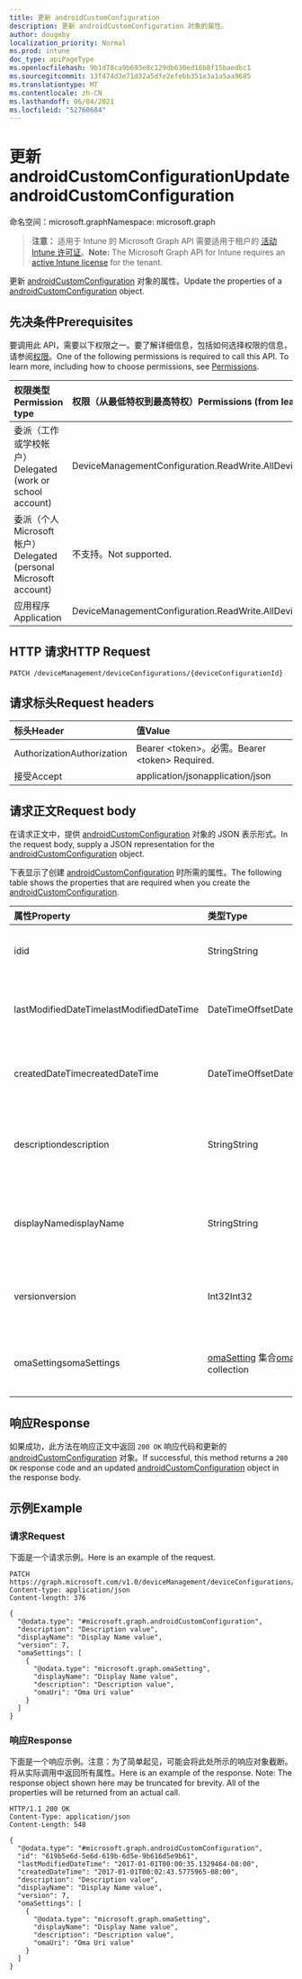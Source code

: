 ```yaml
---
title: 更新 androidCustomConfiguration
description: 更新 androidCustomConfiguration 对象的属性。
author: dougeby
localization_priority: Normal
ms.prod: intune
doc_type: apiPageType
ms.openlocfilehash: 9b1d78ca9b693e8c129db630ed16b8f15baedbc1
ms.sourcegitcommit: 13f474d3e71d32a5dfe2efebb351e3a1a5aa9685
ms.translationtype: MT
ms.contentlocale: zh-CN
ms.lasthandoff: 06/04/2021
ms.locfileid: "52760684"
---
```

# <a name="update-androidcustomconfiguration"></a><span data-ttu-id="0bc16-103">更新 androidCustomConfiguration</span><span class="sxs-lookup"><span data-stu-id="0bc16-103">Update androidCustomConfiguration</span></span>

<span data-ttu-id="0bc16-104">命名空间：microsoft.graph</span><span class="sxs-lookup"><span data-stu-id="0bc16-104">Namespace: microsoft.graph</span></span>

> <span data-ttu-id="0bc16-105">**注意：** 适用于 Intune 的 Microsoft Graph API 需要适用于租户的 [活动 Intune 许可证](https://go.microsoft.com/fwlink/?linkid=839381)。</span><span class="sxs-lookup"><span data-stu-id="0bc16-105">**Note:** The Microsoft Graph API for Intune requires an [active Intune license](https://go.microsoft.com/fwlink/?linkid=839381) for the tenant.</span></span>

<span data-ttu-id="0bc16-106">更新 [androidCustomConfiguration](../resources/intune-deviceconfig-androidcustomconfiguration.md) 对象的属性。</span><span class="sxs-lookup"><span data-stu-id="0bc16-106">Update the properties of a [androidCustomConfiguration](../resources/intune-deviceconfig-androidcustomconfiguration.md) object.</span></span>

## <a name="prerequisites"></a><span data-ttu-id="0bc16-107">先决条件</span><span class="sxs-lookup"><span data-stu-id="0bc16-107">Prerequisites</span></span>
<span data-ttu-id="0bc16-p101">要调用此 API，需要以下权限之一。要了解详细信息，包括如何选择权限的信息，请参阅[权限](/graph/permissions-reference)。</span><span class="sxs-lookup"><span data-stu-id="0bc16-p101">One of the following permissions is required to call this API. To learn more, including how to choose permissions, see [Permissions](/graph/permissions-reference).</span></span>

|<span data-ttu-id="0bc16-110">权限类型</span><span class="sxs-lookup"><span data-stu-id="0bc16-110">Permission type</span></span>|<span data-ttu-id="0bc16-111">权限（从最低特权到最高特权）</span><span class="sxs-lookup"><span data-stu-id="0bc16-111">Permissions (from least to most privileged)</span></span>|
|:---|:---|
|<span data-ttu-id="0bc16-112">委派（工作或学校帐户）</span><span class="sxs-lookup"><span data-stu-id="0bc16-112">Delegated (work or school account)</span></span>|<span data-ttu-id="0bc16-113">DeviceManagementConfiguration.ReadWrite.All</span><span class="sxs-lookup"><span data-stu-id="0bc16-113">DeviceManagementConfiguration.ReadWrite.All</span></span>|
|<span data-ttu-id="0bc16-114">委派（个人 Microsoft 帐户）</span><span class="sxs-lookup"><span data-stu-id="0bc16-114">Delegated (personal Microsoft account)</span></span>|<span data-ttu-id="0bc16-115">不支持。</span><span class="sxs-lookup"><span data-stu-id="0bc16-115">Not supported.</span></span>|
|<span data-ttu-id="0bc16-116">应用程序</span><span class="sxs-lookup"><span data-stu-id="0bc16-116">Application</span></span>|<span data-ttu-id="0bc16-117">DeviceManagementConfiguration.ReadWrite.All</span><span class="sxs-lookup"><span data-stu-id="0bc16-117">DeviceManagementConfiguration.ReadWrite.All</span></span>|

## <a name="http-request"></a><span data-ttu-id="0bc16-118">HTTP 请求</span><span class="sxs-lookup"><span data-stu-id="0bc16-118">HTTP Request</span></span>
<!-- {
  "blockType": "ignored"
}
-->
``` http
PATCH /deviceManagement/deviceConfigurations/{deviceConfigurationId}
```

## <a name="request-headers"></a><span data-ttu-id="0bc16-119">请求标头</span><span class="sxs-lookup"><span data-stu-id="0bc16-119">Request headers</span></span>
|<span data-ttu-id="0bc16-120">标头</span><span class="sxs-lookup"><span data-stu-id="0bc16-120">Header</span></span>|<span data-ttu-id="0bc16-121">值</span><span class="sxs-lookup"><span data-stu-id="0bc16-121">Value</span></span>|
|:---|:---|
|<span data-ttu-id="0bc16-122">Authorization</span><span class="sxs-lookup"><span data-stu-id="0bc16-122">Authorization</span></span>|<span data-ttu-id="0bc16-123">Bearer &lt;token&gt;。必需。</span><span class="sxs-lookup"><span data-stu-id="0bc16-123">Bearer &lt;token&gt; Required.</span></span>|
|<span data-ttu-id="0bc16-124">接受</span><span class="sxs-lookup"><span data-stu-id="0bc16-124">Accept</span></span>|<span data-ttu-id="0bc16-125">application/json</span><span class="sxs-lookup"><span data-stu-id="0bc16-125">application/json</span></span>|

## <a name="request-body"></a><span data-ttu-id="0bc16-126">请求正文</span><span class="sxs-lookup"><span data-stu-id="0bc16-126">Request body</span></span>
<span data-ttu-id="0bc16-127">在请求正文中，提供 [androidCustomConfiguration](../resources/intune-deviceconfig-androidcustomconfiguration.md) 对象的 JSON 表示形式。</span><span class="sxs-lookup"><span data-stu-id="0bc16-127">In the request body, supply a JSON representation for the [androidCustomConfiguration](../resources/intune-deviceconfig-androidcustomconfiguration.md) object.</span></span>

<span data-ttu-id="0bc16-128">下表显示了创建 [androidCustomConfiguration](../resources/intune-deviceconfig-androidcustomconfiguration.md) 时所需的属性。</span><span class="sxs-lookup"><span data-stu-id="0bc16-128">The following table shows the properties that are required when you create the [androidCustomConfiguration](../resources/intune-deviceconfig-androidcustomconfiguration.md).</span></span>

|<span data-ttu-id="0bc16-129">属性</span><span class="sxs-lookup"><span data-stu-id="0bc16-129">Property</span></span>|<span data-ttu-id="0bc16-130">类型</span><span class="sxs-lookup"><span data-stu-id="0bc16-130">Type</span></span>|<span data-ttu-id="0bc16-131">说明</span><span class="sxs-lookup"><span data-stu-id="0bc16-131">Description</span></span>|
|:---|:---|:---|
|<span data-ttu-id="0bc16-132">id</span><span class="sxs-lookup"><span data-stu-id="0bc16-132">id</span></span>|<span data-ttu-id="0bc16-133">String</span><span class="sxs-lookup"><span data-stu-id="0bc16-133">String</span></span>|<span data-ttu-id="0bc16-134">实体的键。</span><span class="sxs-lookup"><span data-stu-id="0bc16-134">Key of the entity.</span></span> <span data-ttu-id="0bc16-135">继承自 [deviceConfiguration](../resources/intune-deviceconfig-deviceconfiguration.md)</span><span class="sxs-lookup"><span data-stu-id="0bc16-135">Inherited from [deviceConfiguration](../resources/intune-deviceconfig-deviceconfiguration.md)</span></span>|
|<span data-ttu-id="0bc16-136">lastModifiedDateTime</span><span class="sxs-lookup"><span data-stu-id="0bc16-136">lastModifiedDateTime</span></span>|<span data-ttu-id="0bc16-137">DateTimeOffset</span><span class="sxs-lookup"><span data-stu-id="0bc16-137">DateTimeOffset</span></span>|<span data-ttu-id="0bc16-138">上次修改对象的日期/时间。</span><span class="sxs-lookup"><span data-stu-id="0bc16-138">DateTime the object was last modified.</span></span> <span data-ttu-id="0bc16-139">继承自 [deviceConfiguration](../resources/intune-deviceconfig-deviceconfiguration.md)</span><span class="sxs-lookup"><span data-stu-id="0bc16-139">Inherited from [deviceConfiguration](../resources/intune-deviceconfig-deviceconfiguration.md)</span></span>|
|<span data-ttu-id="0bc16-140">createdDateTime</span><span class="sxs-lookup"><span data-stu-id="0bc16-140">createdDateTime</span></span>|<span data-ttu-id="0bc16-141">DateTimeOffset</span><span class="sxs-lookup"><span data-stu-id="0bc16-141">DateTimeOffset</span></span>|<span data-ttu-id="0bc16-142">创建对象的日期/时间。</span><span class="sxs-lookup"><span data-stu-id="0bc16-142">DateTime the object was created.</span></span> <span data-ttu-id="0bc16-143">继承自 [deviceConfiguration](../resources/intune-deviceconfig-deviceconfiguration.md)</span><span class="sxs-lookup"><span data-stu-id="0bc16-143">Inherited from [deviceConfiguration](../resources/intune-deviceconfig-deviceconfiguration.md)</span></span>|
|<span data-ttu-id="0bc16-144">description</span><span class="sxs-lookup"><span data-stu-id="0bc16-144">description</span></span>|<span data-ttu-id="0bc16-145">String</span><span class="sxs-lookup"><span data-stu-id="0bc16-145">String</span></span>|<span data-ttu-id="0bc16-146">管理员提供的设备配置的说明。</span><span class="sxs-lookup"><span data-stu-id="0bc16-146">Admin provided description of the Device Configuration.</span></span> <span data-ttu-id="0bc16-147">继承自 [deviceConfiguration](../resources/intune-deviceconfig-deviceconfiguration.md)</span><span class="sxs-lookup"><span data-stu-id="0bc16-147">Inherited from [deviceConfiguration](../resources/intune-deviceconfig-deviceconfiguration.md)</span></span>|
|<span data-ttu-id="0bc16-148">displayName</span><span class="sxs-lookup"><span data-stu-id="0bc16-148">displayName</span></span>|<span data-ttu-id="0bc16-149">String</span><span class="sxs-lookup"><span data-stu-id="0bc16-149">String</span></span>|<span data-ttu-id="0bc16-150">管理员提供的设备配置的名称。</span><span class="sxs-lookup"><span data-stu-id="0bc16-150">Admin provided name of the device configuration.</span></span> <span data-ttu-id="0bc16-151">继承自 [deviceConfiguration](../resources/intune-deviceconfig-deviceconfiguration.md)</span><span class="sxs-lookup"><span data-stu-id="0bc16-151">Inherited from [deviceConfiguration](../resources/intune-deviceconfig-deviceconfiguration.md)</span></span>|
|<span data-ttu-id="0bc16-152">version</span><span class="sxs-lookup"><span data-stu-id="0bc16-152">version</span></span>|<span data-ttu-id="0bc16-153">Int32</span><span class="sxs-lookup"><span data-stu-id="0bc16-153">Int32</span></span>|<span data-ttu-id="0bc16-154">设备配置的版本。</span><span class="sxs-lookup"><span data-stu-id="0bc16-154">Version of the device configuration.</span></span> <span data-ttu-id="0bc16-155">继承自 [deviceConfiguration](../resources/intune-deviceconfig-deviceconfiguration.md)</span><span class="sxs-lookup"><span data-stu-id="0bc16-155">Inherited from [deviceConfiguration](../resources/intune-deviceconfig-deviceconfiguration.md)</span></span>|
|<span data-ttu-id="0bc16-156">omaSettings</span><span class="sxs-lookup"><span data-stu-id="0bc16-156">omaSettings</span></span>|<span data-ttu-id="0bc16-157">[omaSetting](../resources/intune-deviceconfig-omasetting.md) 集合</span><span class="sxs-lookup"><span data-stu-id="0bc16-157">[omaSetting](../resources/intune-deviceconfig-omasetting.md) collection</span></span>|<span data-ttu-id="0bc16-158">OMA 设置。</span><span class="sxs-lookup"><span data-stu-id="0bc16-158">OMA settings.</span></span> <span data-ttu-id="0bc16-159">该集合最多可包含 1000 个元素。</span><span class="sxs-lookup"><span data-stu-id="0bc16-159">This collection can contain a maximum of 1000 elements.</span></span>|



## <a name="response"></a><span data-ttu-id="0bc16-160">响应</span><span class="sxs-lookup"><span data-stu-id="0bc16-160">Response</span></span>
<span data-ttu-id="0bc16-161">如果成功，此方法在响应正文中返回 `200 OK` 响应代码和更新的 [androidCustomConfiguration](../resources/intune-deviceconfig-androidcustomconfiguration.md) 对象。</span><span class="sxs-lookup"><span data-stu-id="0bc16-161">If successful, this method returns a `200 OK` response code and an updated [androidCustomConfiguration](../resources/intune-deviceconfig-androidcustomconfiguration.md) object in the response body.</span></span>

## <a name="example"></a><span data-ttu-id="0bc16-162">示例</span><span class="sxs-lookup"><span data-stu-id="0bc16-162">Example</span></span>

### <a name="request"></a><span data-ttu-id="0bc16-163">请求</span><span class="sxs-lookup"><span data-stu-id="0bc16-163">Request</span></span>
<span data-ttu-id="0bc16-164">下面是一个请求示例。</span><span class="sxs-lookup"><span data-stu-id="0bc16-164">Here is an example of the request.</span></span>
``` http
PATCH https://graph.microsoft.com/v1.0/deviceManagement/deviceConfigurations/{deviceConfigurationId}
Content-type: application/json
Content-length: 376

{
  "@odata.type": "#microsoft.graph.androidCustomConfiguration",
  "description": "Description value",
  "displayName": "Display Name value",
  "version": 7,
  "omaSettings": [
    {
      "@odata.type": "microsoft.graph.omaSetting",
      "displayName": "Display Name value",
      "description": "Description value",
      "omaUri": "Oma Uri value"
    }
  ]
}
```

### <a name="response"></a><span data-ttu-id="0bc16-165">响应</span><span class="sxs-lookup"><span data-stu-id="0bc16-165">Response</span></span>
<span data-ttu-id="0bc16-p109">下面是一个响应示例。注意：为了简单起见，可能会将此处所示的响应对象截断。将从实际调用中返回所有属性。</span><span class="sxs-lookup"><span data-stu-id="0bc16-p109">Here is an example of the response. Note: The response object shown here may be truncated for brevity. All of the properties will be returned from an actual call.</span></span>
``` http
HTTP/1.1 200 OK
Content-Type: application/json
Content-Length: 548

{
  "@odata.type": "#microsoft.graph.androidCustomConfiguration",
  "id": "619b5e6d-5e6d-619b-6d5e-9b616d5e9b61",
  "lastModifiedDateTime": "2017-01-01T00:00:35.1329464-08:00",
  "createdDateTime": "2017-01-01T00:02:43.5775965-08:00",
  "description": "Description value",
  "displayName": "Display Name value",
  "version": 7,
  "omaSettings": [
    {
      "@odata.type": "microsoft.graph.omaSetting",
      "displayName": "Display Name value",
      "description": "Description value",
      "omaUri": "Oma Uri value"
    }
  ]
}
```




